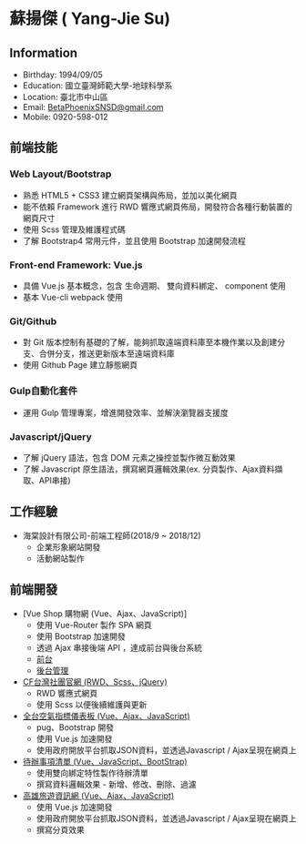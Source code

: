 # 蘇揚傑 ( Yang-Jie Su)
## Information
* Birthday: 1994/09/05
* Education: 國立臺灣師範大學-地球科學系
* Location: 臺北市中山區
* Email: BetaPhoenixSNSD@gmail.com
* Mobile: 0920-598-012

## 前端技能
### Web Layout/Bootstrap
* 熟悉 HTML5 + CSS3 建立網頁架構與佈局，並加以美化網頁
* 能不依賴 Framework 進行 RWD 響應式網頁佈局，開發符合各種行動裝置的網頁尺寸
* 使用 Scss 管理及維護程式碼
* 了解 Bootstrap4 常用元件，並且使用 Bootstrap 加速開發流程
### Front-end Framework: Vue.js
* 具備 Vue.js 基本概念，包含 生命週期、 雙向資料綁定、 component 使用
* 基本 Vue-cli webpack 使用
### Git/Github
* 對 Git 版本控制有基礎的了解，能夠抓取遠端資料庫至本機作業以及創建分支、合併分支，推送更新版本至遠端資料庫
* 使用 Github Page 建立靜態網頁
### Gulp自動化套件
* 運用 Gulp 管理專案，增進開發效率、並解決瀏覽器支援度
### Javascript/jQuery
* 了解 jQuery 語法，包含 DOM 元素之操控並製作微互動效果
* 了解 Javascript 原生語法，撰寫網頁邏輯效果(ex. 分頁製作、Ajax資料擷取、API串接)

## 工作經驗
* 海棠設計有限公司-前端工程師(2018/9 ~ 2018/12)
  * 企業形象網站開發
  * 活動網站製作
  
## 前端開發
* [Vue Shop 購物網 (Vue、Ajax、JavaScript)]
  * 使用 Vue-Router 製作 SPA 網頁
  * 使用 Bootstrap 加速開發
  * 透過 Ajax 串接後端 API ，達成前台與後台系統
  * [前台](https://yangjiesu.github.io/PlayStation-custom/dist)
  * [後台管理](https://yangjiesu.github.io/PlayStation-admin/dist)
* [CF台灣社團官網 (RWD、Scss、jQuery)](https://yangjiesu.github.io/CF-TW/)
  * RWD 響應式網頁 
  * 使用 Scss 以便後續維護與更新
* [全台空氣指標儀表板 (Vue、Ajax、JavaScript)](https://yangjiesu.github.io/JSD5-AQI/)
  * pug、Bootstrap 開發
  * 使用 Vue.js 加速開發
  * 使用政府開放平台抓取JSON資料，並透過Javascript / Ajax呈現在網頁上
* [待辦事項清單 (Vue、JavaScript、BootStrap)](https://github.com/YangJieSu/TodoList)
  * 使用雙向綁定特性製作待辦清單
  * 撰寫資料邏輯效果 - 新增、修改、刪除、過濾
* [高雄旅遊資訊網 (Vue、Ajax、JavaScript)](https://yangjiesu.github.io/Kaohsiung-tourist-attractions/)
  * 使用 Vue.js 加速開發
  * 使用政府開放平台抓取JSON資料，並透過Javascript / Ajax呈現在網頁上
  * 撰寫分頁效果
